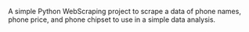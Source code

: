 A simple Python WebScraping project to scrape a data of phone names, phone price, and phone chipset to use in a simple data analysis.

